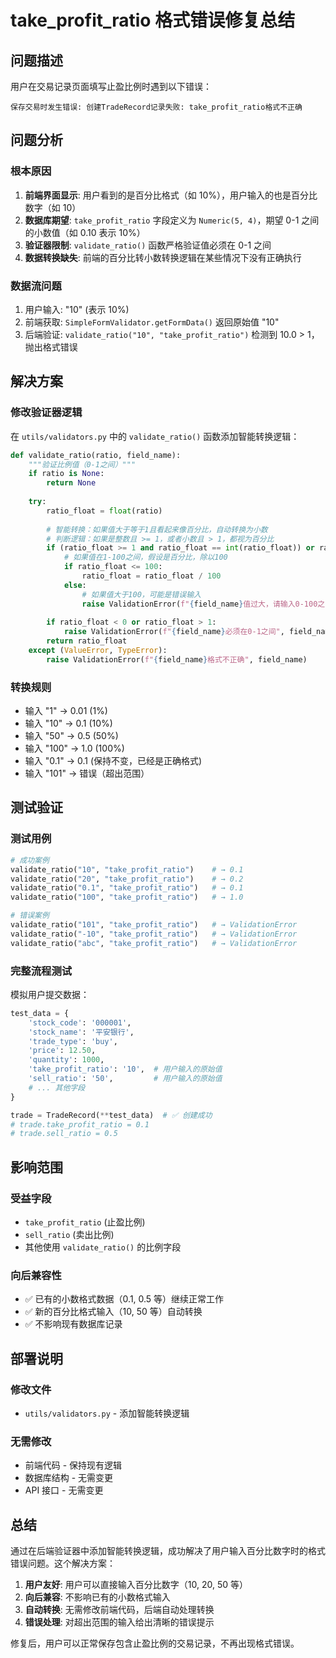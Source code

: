 # take_profit_ratio 格式错误修复总结

## 问题描述

用户在交易记录页面填写止盈比例时遇到以下错误：
```
保存交易时发生错误: 创建TradeRecord记录失败: take_profit_ratio格式不正确
```

## 问题分析

### 根本原因
1. **前端界面显示**: 用户看到的是百分比格式（如 10%），用户输入的也是百分比数字（如 10）
2. **数据库期望**: `take_profit_ratio` 字段定义为 `Numeric(5, 4)`，期望 0-1 之间的小数值（如 0.10 表示 10%）
3. **验证器限制**: `validate_ratio()` 函数严格验证值必须在 0-1 之间
4. **数据转换缺失**: 前端的百分比转小数转换逻辑在某些情况下没有正确执行

### 数据流问题
1. 用户输入: "10" (表示 10%)
2. 前端获取: `SimpleFormValidator.getFormData()` 返回原始值 "10"
3. 后端验证: `validate_ratio("10", "take_profit_ratio")` 检测到 10.0 > 1，抛出格式错误

## 解决方案

### 修改验证器逻辑
在 `utils/validators.py` 中的 `validate_ratio()` 函数添加智能转换逻辑：

```python
def validate_ratio(ratio, field_name):
    """验证比例值（0-1之间）"""
    if ratio is None:
        return None
    
    try:
        ratio_float = float(ratio)
        
        # 智能转换：如果值大于等于1且看起来像百分比，自动转换为小数
        # 判断逻辑：如果是整数且 >= 1，或者小数且 > 1，都视为百分比
        if (ratio_float >= 1 and ratio_float == int(ratio_float)) or ratio_float > 1:
            # 如果值在1-100之间，假设是百分比，除以100
            if ratio_float <= 100:
                ratio_float = ratio_float / 100
            else:
                # 如果值大于100，可能是错误输入
                raise ValidationError(f"{field_name}值过大，请输入0-100之间的百分比或0-1之间的小数", field_name)
        
        if ratio_float < 0 or ratio_float > 1:
            raise ValidationError(f"{field_name}必须在0-1之间", field_name)
        return ratio_float
    except (ValueError, TypeError):
        raise ValidationError(f"{field_name}格式不正确", field_name)
```

### 转换规则
- 输入 "1" → 0.01 (1%)
- 输入 "10" → 0.1 (10%)
- 输入 "50" → 0.5 (50%)
- 输入 "100" → 1.0 (100%)
- 输入 "0.1" → 0.1 (保持不变，已经是正确格式)
- 输入 "101" → 错误（超出范围）

## 测试验证

### 测试用例
```python
# 成功案例
validate_ratio("10", "take_profit_ratio")    # → 0.1
validate_ratio("20", "take_profit_ratio")    # → 0.2
validate_ratio("0.1", "take_profit_ratio")   # → 0.1
validate_ratio("100", "take_profit_ratio")   # → 1.0

# 错误案例
validate_ratio("101", "take_profit_ratio")   # → ValidationError
validate_ratio("-10", "take_profit_ratio")   # → ValidationError
validate_ratio("abc", "take_profit_ratio")   # → ValidationError
```

### 完整流程测试
模拟用户提交数据：
```python
test_data = {
    'stock_code': '000001',
    'stock_name': '平安银行',
    'trade_type': 'buy',
    'price': 12.50,
    'quantity': 1000,
    'take_profit_ratio': '10',  # 用户输入的原始值
    'sell_ratio': '50',         # 用户输入的原始值
    # ... 其他字段
}

trade = TradeRecord(**test_data)  # ✅ 创建成功
# trade.take_profit_ratio = 0.1
# trade.sell_ratio = 0.5
```

## 影响范围

### 受益字段
- `take_profit_ratio` (止盈比例)
- `sell_ratio` (卖出比例)
- 其他使用 `validate_ratio()` 的比例字段

### 向后兼容性
- ✅ 已有的小数格式数据（0.1, 0.5 等）继续正常工作
- ✅ 新的百分比格式输入（10, 50 等）自动转换
- ✅ 不影响现有数据库记录

## 部署说明

### 修改文件
- `utils/validators.py` - 添加智能转换逻辑

### 无需修改
- 前端代码 - 保持现有逻辑
- 数据库结构 - 无需变更
- API 接口 - 无需变更

## 总结

通过在后端验证器中添加智能转换逻辑，成功解决了用户输入百分比数字时的格式错误问题。这个解决方案：

1. **用户友好**: 用户可以直接输入百分比数字（10, 20, 50 等）
2. **向后兼容**: 不影响已有的小数格式输入
3. **自动转换**: 无需修改前端代码，后端自动处理转换
4. **错误处理**: 对超出范围的输入给出清晰的错误提示

修复后，用户可以正常保存包含止盈比例的交易记录，不再出现格式错误。